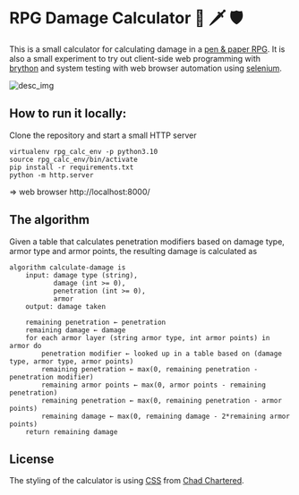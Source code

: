 # RPG Damage Calculator :bow_and_arrow: :dagger: :shield:


This is a small calculator for calculating damage in a
[pen & paper RPG](https://en.wikipedia.org/wiki/Tabletop_role-playing_game).
It is also a small experiment to try out client-side web programming with [brython](https://brython.info/) and
system testing with web browser automation using [selenium](https://www.selenium.dev/).


![desc_img](https://github.com/TribQq/mini_apps/blob/master/rpg_dmg_calc(brython%2C%selenium)/description/rpg_dmc_calc.jpg)



## How to run it locally:

Clone the repository and start a small HTTP server
```
virtualenv rpg_calc_env -p python3.10
source rpg_calc_env/bin/activate
pip install -r requirements.txt
python -m http.server
```
=> web browser http://localhost:8000/

## The algorithm

Given a table that calculates penetration modifiers based on damage type, armor type and armor points, the resulting damage is calculated as

```
algorithm calculate-damage is
    input: damage type (string),
           damage (int >= 0),
           penetration (int >= 0),
           armor
    output: damage taken

    remaining penetration ← penetration
    remaining damage ← damage
    for each armor layer (string armor type, int armor points) in armor do
        penetration modifier ← looked up in a table based on (damage type, armor type, armor points)
        remaining penetration ← max(0, remaining penetration - penetration modifier)
        remaining armor points ← max(0, armor points - remaining penetration)
        remaining penetration ← max(0, remaining penetration - armor points)
        remaining damage ← max(0, remaining damage - 2*remaining armor points)
    return remaining damage
```


## License

The styling of the calculator is using [CSS](https://codepen.io/retractedhack/pen/gPLpWe) from [Chad Chartered](https://codepen.io/retractedhack).